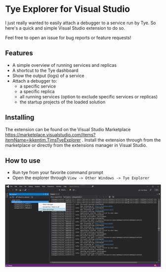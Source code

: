 # Tye Explorer for Visual Studio

I just really wanted to easily attach a debugger to a service run by Tye. So here's a quick and simple Visual Studio extension to do so.

Feel free to open an issue for bug reports or feature requests!

## Features
- A simple overview of running services and replicas
- A shortcut to the Tye dashboard
- Show the output (logs) of a service
- Attach a debugger to:
  - a specific service
  - a specific replica
  - all running services (option to exclude specific services or replicas)
  - the startup projects of the loaded solution
 
## Installing
The extension can be found on the Visual Studio Marketplace https://marketplace.visualstudio.com/items?itemName=ikkentim.TimsTyeExplorer .
Install the extension through from the marketplace or directly from the extensions manager in Visual Studio.

## How to use
- Run tye from your favorite command prompt
- Open the explorer through `View -> Other Windows -> Tye Explorer`

![](resources/screenshot-1.png)